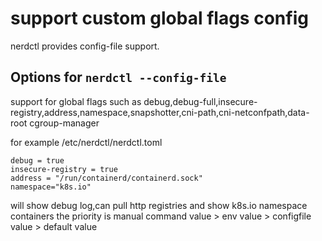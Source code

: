 # support custom global flags config

nerdctl provides config-file support.

## Options for `nerdctl --config-file`

support for global flags such as debug,debug-full,insecure-registry,address,namespace,snapshotter,cni-path,cni-netconfpath,data-root   cgroup-manager

for example /etc/nerdctl/nerdctl.toml

```
debug = true
insecure-registry = true
address = "/run/containerd/containerd.sock"
namespace="k8s.io"
```
will show debug log,can pull http registries and show k8s.io namespace containers
the priority is manual command value > env value > configfile value > default value
